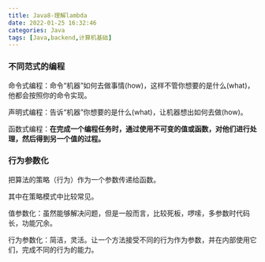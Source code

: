 ```yaml
---
title: Java8-理解lambda
date: 2022-01-25 16:32:46
categories: Java
tags: [Java,backend,计算机基础]
---
```


### 不同范式的编程

命令式编程：命令“机器”如何去做事情(how)，这样不管你想要的是什么(what)，他都会按照你的命令实现。

声明式编程：告诉“机器”你想要的是什么(what)，让机器想出如何去做(how)。

函数式编程：**在完成一个编程任务时，通过使用不可变的值或函数，对他们进行处理，然后得到另一个值的过程。**

### 行为参数化

把算法的策略（行为）作为一个参数传递给函数。

其中在策略模式中比较常见。

值参数化：虽然能够解决问题，但是一般而言，比较死板，啰嗦，多参数时代码长，功能冗余。

行为参数化：简洁，灵活。让一个方法接受不同的行为作为参数，并在内部使用它们，完成不同的行为的能力。







